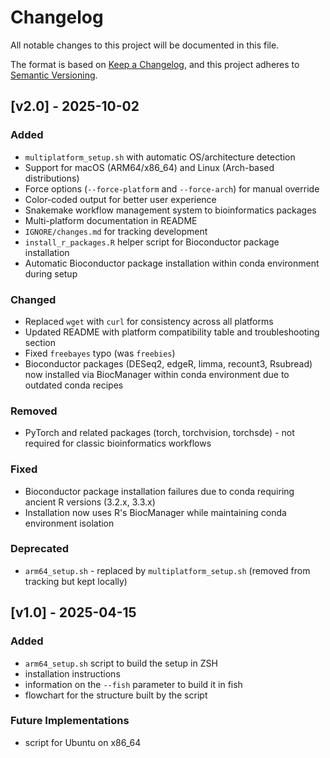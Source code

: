 # Changelog

All notable changes to this project will be documented in this file.

The format is based on [Keep a Changelog](https://keepachangelog.com/en/1.0.0/),
and this project adheres to [Semantic Versioning](https://semver.org/spec/v2.0.0.html).

## [v2.0] - 2025-10-02

### Added
- `multiplatform_setup.sh` with automatic OS/architecture detection
- Support for macOS (ARM64/x86_64) and Linux (Arch-based distributions)
- Force options (`--force-platform` and `--force-arch`) for manual override
- Color-coded output for better user experience
- Snakemake workflow management system to bioinformatics packages
- Multi-platform documentation in README
- `IGNORE/changes.md` for tracking development
- `install_r_packages.R` helper script for Bioconductor package installation
- Automatic Bioconductor package installation within conda environment during setup

### Changed
- Replaced `wget` with `curl` for consistency across all platforms
- Updated README with platform compatibility table and troubleshooting section
- Fixed `freebayes` typo (was `freebies`)
- Bioconductor packages (DESeq2, edgeR, limma, recount3, Rsubread) now installed via BiocManager within conda environment due to outdated conda recipes

### Removed
- PyTorch and related packages (torch, torchvision, torchsde) - not required for classic bioinformatics workflows

### Fixed
- Bioconductor package installation failures due to conda requiring ancient R versions (3.2.x, 3.3.x)
- Installation now uses R's BiocManager while maintaining conda environment isolation

### Deprecated
- `arm64_setup.sh` - replaced by `multiplatform_setup.sh` (removed from tracking but kept locally)

## [v1.0] - 2025-04-15

### Added
- `arm64_setup.sh` script to build the setup in ZSH
- installation instructions
- information on the `--fish` parameter to build it in fish
- flowchart for the structure built by the script

### Future Implementations
- script for Ubuntu on x86_64